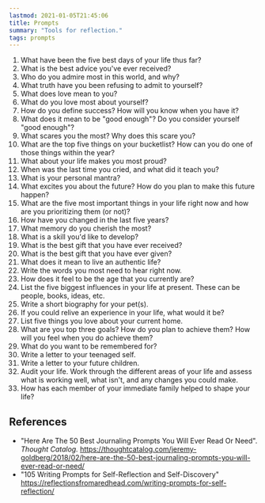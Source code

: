 ```yaml
---
lastmod: 2021-01-05T21:45:06
title: Prompts
summary: "Tools for reflection."
tags: prompts
---
```


1. What have been the five best days of your life thus far?
2. What is the best advice you've ever received?
3. Who do you admire most in this world, and why?
4. What truth have you been refusing to admit to yourself?
5. What does love mean to you?
6. What do you love most about yourself?
7. How do you define success? How will you know when you have it?
8. What does it mean to be "good enough"? Do you consider yourself "good enough"?
9. What scares you the most? Why does this scare you?
10. What are the top five things on your bucketlist? How can you do one of those things within the year?
11. What about your life makes you most proud?
12. When was the last time you cried, and what did it teach you?
13. What is your personal mantra?
14. What excites you about the future? How do you plan to make this future happen?
15. What are the five most important things in your life right now and how are you prioritizing them (or not)?
16. How have you changed in the last five years?
17. What memory do you cherish the most?
18. What is a skill you'd like to develop?
19. What is the best gift that you have ever received?
20. What is the best gift that you have ever given?
21. What does it mean to live an authentic life?
22. Write the words you most need to hear right now.
23. How does it feel to be the age that you currently are?
24. List the five biggest influences in your life at present. These can be people, books, ideas, etc.
25. Write a short biography for your pet(s).
26. If you could relive an experience in your life, what would it be?
27. List five things you love about your current home.
28. What are you top three goals? How do you plan to achieve them? How will you feel when you do achieve them?
29. What do you want to be remembered for?
30. Write a letter to your teenaged self.
31. Write a letter to your future children.
32. Audit your life. Work through the different areas of your life and assess what is working well, what isn't, and any changes you could make.
33. How has each member of your immediate family helped to shape your life?

## References
- "Here Are The 50 Best Journaling Prompts You Will Ever Read Or Need". _Thought Catalog._ https://thoughtcatalog.com/jeremy-goldberg/2018/02/here-are-the-50-best-journaling-prompts-you-will-ever-read-or-need/
- "105 Writing Prompts for Self-Reflection and Self-Discovery" https://reflectionsfromaredhead.com/writing-prompts-for-self-reflection/
